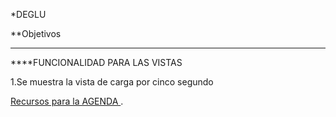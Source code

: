 *DEGLU



**Objetivos

***

****FUNCIONALIDAD PARA LAS VISTAS

1.Se muestra la vista de carga por cinco segundo

[Recursos para la AGENDA
](https://www.canva.com/design/DACsEGjMckk/y4nRnK1IkqY--aqZvvX0lw/view?website "PLANIFICACION").


